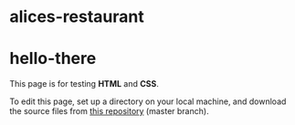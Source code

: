 # alices-restaurant

# hello-there
This page is for testing <strong>HTML</strong> and <strong>CSS</strong>.

To edit this page, set up a directory on your local machine, and download the source files from <a href=https://github.com/claudebaxter/alices-restaurant title="Source Files"> this repository</a> (master branch).

